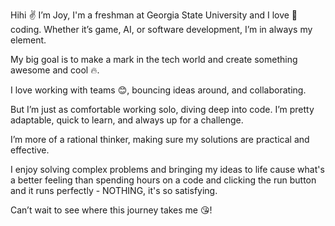 Hihi ✌️ I’m Joy, I'm a freshman at Georgia State University and I love 💖 coding.  Whether it’s game, AI, or software development, I’m in always my element. 

My big goal is to make a mark in the tech world and create something awesome and cool 🔥.

I love working with teams 😊, bouncing ideas around, and collaborating. 

But I’m just as comfortable working solo, diving deep into code. I’m pretty adaptable, quick to learn, and always up for a challenge.

I’m more of a rational thinker, making sure my solutions are practical and effective.  

I enjoy solving complex problems and bringing my ideas to life cause what's a better feeling than spending hours on a code and clicking the run button and it runs perfectly - NOTHING, it's so satisfying. 

Can’t wait to see where this journey takes me 😘!

<!---
Joy-Ek/Joy-Ek is a ✨ special ✨ repository because its `README.md` (this file) appears on your GitHub profile.
You can click the Preview link to take a look at your changes.
--->
